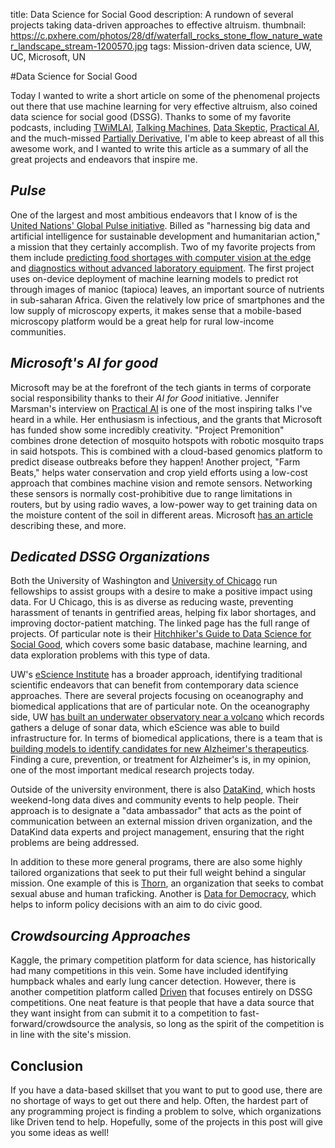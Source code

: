 title: Data Science for Social Good
description: A rundown of several projects taking data-driven approaches to effective altruism.
thumbnail:  https://c.pxhere.com/photos/28/df/waterfall_rocks_stone_flow_nature_water_landscape_stream-1200570.jpg
tags: Mission-driven data science, UW, UC, Microsoft, UN

#Data Science for Social Good

Today I wanted to write a short article on some of the phenomenal projects out there that use machine learning for very effective altruism, also coined data science for social good (DSSG). Thanks to some of my favorite podcasts, including [TWiMLAI](https://twimlai.com/), [Talking Machines](https://www.thetalkingmachines.com/home?context_entity_type=node&context_entity_id=14033), [Data Skeptic](https://dataskeptic.com/), [Practical AI](https://changelog.com/practicalai), and the much-missed [Partially Derivative](http://partiallyderivative.com/), I'm able to keep abreast of all this awesome work, and I wanted to write this article as a summary of all the great projects and endeavors that inspire me.

## *Pulse*
One of the largest and most ambitious endeavors that I know of is the [United Nations' Global Pulse initiative](https://www.unglobalpulse.org/). Billed as "harnessing big data and artificial intelligence for sustainable development and humanitarian action," a mission that they certainly accomplish. Two of my favorite projects from them include [predicting food shortages with computer vision at the edge](https://www.worldbank.org/en/news/press-release/2018/09/23/united-nations-world-bank-humanitarian-organizations-launch-innovative-partnership-to-end-famine) and [diagnostics without advanced laboratory equipment](https://www.ncbi.nlm.nih.gov/pmc/articles/PMC3237433/). The first project uses on-device deployment of machine learning models to predict rot through images of manioc (tapioca) leaves, an important source of nutrients in sub-saharan Africa. Given the relatively low price of smartphones and the low supply of microscopy experts, it makes sense that a mobile-based microscopy platform would be a great help for rural low-income communities. 

## *Microsoft's AI for good*
Microsoft may be at the forefront of the tech giants in terms of corporate social responsibility thanks to their *AI for Good* initiative. Jennifer Marsman's interview on [Practical AI](https://changelog.com/practicalai/29) is one of the most inspiring talks I've heard in a while. Her enthusiasm is infectious, and the grants that Microsoft has funded show some incredibly creativity. "Project Premonition" combines drone detection of mosquito hotspots with robotic mosquito traps in said hotspots. This is combined with a cloud-based genomics platform to predict disease outbreaks before they happen! Another project, "Farm Beats," helps water conservation and crop yield efforts using a low-cost approach that combines machine vision and remote sensors. Networking these sensors is normally cost-prohibitive due to range limitations in routers, but by using radio waves, a low-power way to get training data on the moisture content of the soil in different areas. Microsoft [has an article](https://news.microsoft.com/apac/features/ai-for-earth-helping-save-the-planet-with-data-science/) describing these, and more. 

## *Dedicated DSSG Organizations*
Both the University of Washington and [University of Chicago](https://dssg.uchicago.edu/projects/) run fellowships to assist groups with a desire to make a positive impact using data. For U Chicago, this is as diverse as reducing waste, preventing harassment of tenants in gentrified areas, helping fix labor shortages, and improving doctor-patient matching. The linked page has the full range of projects. Of particular note is their [Hitchhiker's Guide to Data Science for Social Good](https://github.com/dssg/hitchhikers-guide), which covers some basic database, machine learning, and data exploration problems with this type of data.

UW's [eScience Institute](https://escience.washington.edu/) has a broader approach, identifying traditional scientific endeavors that can benefit from contemporary data science approaches. There are several projects focusing on oceanography and biomedical applications that are of particular note. On the oceanography side, UW [has built an underwater observatory near a volcano](https://escience.washington.edu/blog-moonlighting-in-oceanography-our-work-with-the-regional-cabled-array/) which records gathers a deluge of sonar data, which eScience was able to build infrastructure for. In terms of biomedical applications, there is a team that is [building models to identify candidates for new Alzheimer's therapeutics](https://projectreporter.nih.gov/project_info_description.cfm?aid=9639494&icde=43441586&ddparam=&ddvalue=&ddsub=&cr=1&csb=default&cs=ASC&pball=). Finding a cure, prevention, or treatment for Alzheimer's is, in my opinion, one of the most important medical research projects today.	

Outside of the university environment, there is also [DataKind](https://www.datakind.org/projects), which hosts weekend-long data dives and community events to help people. Their approach is to designate a "data ambassador" that acts as the point of communication between an external mission driven organization, and the DataKind data experts and project management, ensuring that the right problems are being addressed.

In addition to these more general programs, there are also some highly tailored organizations that seek to put their full weight behind a singular mission. One example of this is [Thorn](	https://www.thorn.org/), an organization that seeks to combat sexual abuse and human traficking. Another is [Data for Democracy](https://www.datafordemocracy.org/), which helps to inform policy decisions with an aim to do civic good.

## *Crowdsourcing Approaches*
Kaggle, the primary competition platform for data science, has historically had many competitions in this vein. Some have included identifying humpback whales and early lung cancer detection. However, there is another competition platform called [Driven](https://www.drivendata.org/) that focuses entirely on DSSG competitions. One neat feature is that people that have a data source that they want insight from can submit it to a competition to fast-forward/crowdsource the analysis, so long as the spirit of the competition is in line with the site's mission.

## Conclusion
If you have a data-based skillset that you want to put to good use, there are no shortage of ways to get out there and help. Often, the hardest part of any programming project is finding a problem to solve, which organizations like Driven tend to help. Hopefully, some of the projects in this post will give you some ideas as well!

